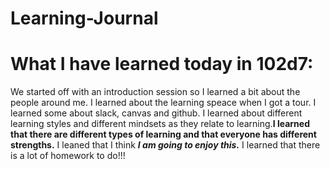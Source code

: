 # Learning-Journal


# What I have learned today in 102d7:
We started off with an introduction session so I learned a bit about the people around me. 
I  learned  about the learning speace when I got a tour.
I learned some about slack, canvas and github. 
I learned about different learning styles and different mindsets as they relate to learning.**I learned that there are different types of learning and that everyone has different strengths.**
I leaned that I think ***I am going to enjoy this.*** 
I learned that there is a lot of homework to do!!!

